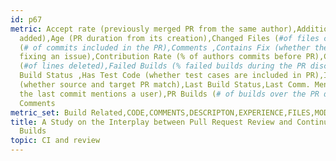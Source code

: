 ```yaml
---
id: p67
metric: Accept rate (previously merged PR from the same author),Additions (# of lines
  added),Age (PR duration from its creation),Changed Files (#of files changed),Comits
  (# of commits included in the PR),Comments ,Contains Fix (whether the PR aims at
  fixing an issue),Contribution Rate (% of authors commits before PR),Core Member,Deletions
  (#of lines deleted),Failed Builds (% failed builds during the PR discussion),First
  Build Status ,Has Test Code (whether test cases are included in PR),Intra-Branch
  (whether source and target PR match),Last Build Status,Last Comm. Mention (whether
  the last commit mentions a user),PR Builds (# of builds over the PR discussion),Review
  Comments
metric_set: Build Related,CODE,COMMENTS,DESCRIPTON,EXPERIENCE,FILES,MODULE,OWNERSHIP,Others,REVISIONS,TEMPORAL
title: A Study on the Interplay between Pull Request Review and Continuous Integration
  Builds
topic: CI and review
---
```

